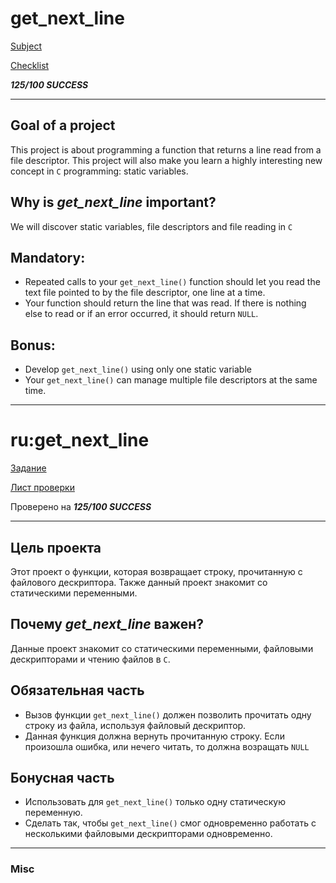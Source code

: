 # get_next_line
[Subject](https://cdn.intra.42.fr/pdf/pdf/50057/en.subject.pdf)

[Checklist](https://github.com/mharriso/school21-checklists/blob/master/ng_1_get_next_line.pdf)

***125/100 SUCCESS***

---

## Goal of a project

This project is about programming a function that returns a line
read from a file descriptor. This project will also make you learn a highly interesting new concept in `C` programming: static
variables.

## Why is *get_next_line* important?

We will discover static variables, file descriptors and file reading in `C`

## Mandatory:

- Repeated calls to your `get_next_line()` function should let
you read the text file pointed to by the file descriptor, one line at a time.
- Your function should return the line that was read.
If there is nothing else to read or if an error occurred, it should return `NULL`.


## Bonus:

- Develop `get_next_line()` using only one static variable
- Your `get_next_line()` can manage multiple file descriptors at the same time.

---
# ru:get_next_line

[Задание](https://cdn.intra.42.fr/pdf/pdf/50057/en.subject.pdf)

[Лист проверки](https://github.com/mharriso/school21-checklists/blob/master/ng_1_get_next_line.pdf)

Проверено на ***125/100 SUCCESS***

---

## Цель проекта

Этот проект о функции, которая возвращает строку, прочитанную с файлового дескриптора. Также данный проект знакомит со статическими переменными.

## Почему *get_next_line* важен?

Данные проект знакомит со статическими переменными, файловыми дескрипторами и чтению файлов в `C`.

## Обязательная часть

- Вызов функции `get_next_line()` должен позволить прочитать одну строку из файла, используя файловый дескриптор.
- Данная функция должна вернуть прочитанную строку. Если произошла ошибка, или нечего читать, то должна возращать `NULL` 

## Бонусная часть

- Использовать для `get_next_line()` только одну статическую переменную.
- Сделать так, чтобы `get_next_line()` смог одновременно работать с несколькими файловыми дескрипторами одновременно. 
--- 

### Misc
